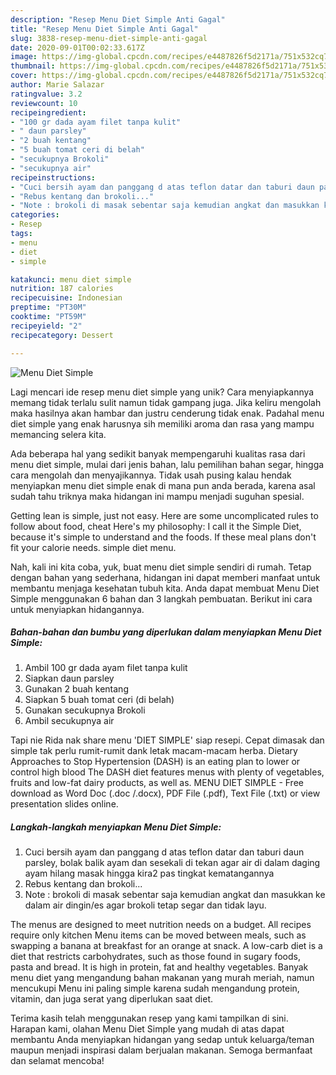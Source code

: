 ```yaml
---
description: "Resep Menu Diet Simple Anti Gagal"
title: "Resep Menu Diet Simple Anti Gagal"
slug: 3838-resep-menu-diet-simple-anti-gagal
date: 2020-09-01T00:02:33.617Z
image: https://img-global.cpcdn.com/recipes/e4487826f5d2171a/751x532cq70/menu-diet-simple-foto-resep-utama.jpg
thumbnail: https://img-global.cpcdn.com/recipes/e4487826f5d2171a/751x532cq70/menu-diet-simple-foto-resep-utama.jpg
cover: https://img-global.cpcdn.com/recipes/e4487826f5d2171a/751x532cq70/menu-diet-simple-foto-resep-utama.jpg
author: Marie Salazar
ratingvalue: 3.2
reviewcount: 10
recipeingredient:
- "100 gr dada ayam filet tanpa kulit"
- " daun parsley"
- "2 buah kentang"
- "5 buah tomat ceri di belah"
- "secukupnya Brokoli"
- "secukupnya air"
recipeinstructions:
- "Cuci bersih ayam dan panggang d atas teflon datar dan taburi daun parsley, bolak balik ayam dan sesekali di tekan agar air di dalam daging ayam hilang masak hingga kira2 pas tingkat kematangannya"
- "Rebus kentang dan brokoli..."
- "Note : brokoli di masak sebentar saja kemudian angkat dan masukkan ke dalam air dingin/es agar brokoli tetap segar dan tidak layu."
categories:
- Resep
tags:
- menu
- diet
- simple

katakunci: menu diet simple 
nutrition: 187 calories
recipecuisine: Indonesian
preptime: "PT30M"
cooktime: "PT59M"
recipeyield: "2"
recipecategory: Dessert

---
```



![Menu Diet Simple](https://img-global.cpcdn.com/recipes/e4487826f5d2171a/751x532cq70/menu-diet-simple-foto-resep-utama.jpg)

Lagi mencari ide resep menu diet simple yang unik? Cara menyiapkannya memang tidak terlalu sulit namun tidak gampang juga. Jika keliru mengolah maka hasilnya akan hambar dan justru cenderung tidak enak. Padahal menu diet simple yang enak harusnya sih memiliki aroma dan rasa yang mampu memancing selera kita.

Ada beberapa hal yang sedikit banyak mempengaruhi kualitas rasa dari menu diet simple, mulai dari jenis bahan, lalu pemilihan bahan segar, hingga cara mengolah dan menyajikannya. Tidak usah pusing kalau hendak menyiapkan menu diet simple enak di mana pun anda berada, karena asal sudah tahu triknya maka hidangan ini mampu menjadi suguhan spesial.

Getting lean is simple, just not easy. Here are some uncomplicated rules to follow about food, cheat Here&#39;s my philosophy: I call it the Simple Diet, because it&#39;s simple to understand and the foods. If these meal plans don&#39;t fit your calorie needs. simple diet menu.


Nah, kali ini kita coba, yuk, buat menu diet simple sendiri di rumah. Tetap dengan bahan yang sederhana, hidangan ini dapat memberi manfaat untuk membantu menjaga kesehatan tubuh kita. Anda dapat membuat Menu Diet Simple menggunakan 6 bahan dan 3 langkah pembuatan. Berikut ini cara untuk menyiapkan hidangannya.

<!--inarticleads1-->

##### Bahan-bahan dan bumbu yang diperlukan dalam menyiapkan Menu Diet Simple:

1. Ambil 100 gr dada ayam filet tanpa kulit
1. Siapkan  daun parsley
1. Gunakan 2 buah kentang
1. Siapkan 5 buah tomat ceri (di belah)
1. Gunakan secukupnya Brokoli
1. Ambil secukupnya air


Tapi nie Rida nak share menu &#39;DIET SIMPLE&#39; siap resepi. Cepat dimasak dan simple tak perlu rumit-rumit dank letak macam-macam herba. Dietary Approaches to Stop Hypertension (DASH) is an eating plan to lower or control high blood The DASH diet features menus with plenty of vegetables, fruits and low-fat dairy products, as well as. MENU DIET SIMPLE - Free download as Word Doc (.doc /.docx), PDF File (.pdf), Text File (.txt) or view presentation slides online. 

<!--inarticleads2-->

##### Langkah-langkah menyiapkan Menu Diet Simple:

1. Cuci bersih ayam dan panggang d atas teflon datar dan taburi daun parsley, bolak balik ayam dan sesekali di tekan agar air di dalam daging ayam hilang masak hingga kira2 pas tingkat kematangannya
1. Rebus kentang dan brokoli...
1. Note : brokoli di masak sebentar saja kemudian angkat dan masukkan ke dalam air dingin/es agar brokoli tetap segar dan tidak layu.


The menus are designed to meet nutrition needs on a budget. All recipes require only kitchen Menu items can be moved between meals, such as swapping a banana at breakfast for an orange at snack. A low-carb diet is a diet that restricts carbohydrates, such as those found in sugary foods, pasta and bread. It is high in protein, fat and healthy vegetables. Banyak menu diet yang mengandung bahan makanan yang murah meriah, namun mencukupi Menu ini paling simple karena sudah mengandung protein, vitamin, dan juga serat yang diperlukan saat diet. 

Terima kasih telah menggunakan resep yang kami tampilkan di sini. Harapan kami, olahan Menu Diet Simple yang mudah di atas dapat membantu Anda menyiapkan hidangan yang sedap untuk keluarga/teman maupun menjadi inspirasi dalam berjualan makanan. Semoga bermanfaat dan selamat mencoba!

